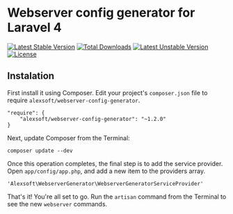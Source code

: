 # Webserver config generator for Laravel 4
[![Latest Stable Version](https://poser.pugx.org/alexsoft/webserver-config-generator/v/stable.svg)](https://packagist.org/packages/alexsoft/webserver-config-generator) [![Total Downloads](https://poser.pugx.org/alexsoft/webserver-config-generator/downloads.svg)](https://packagist.org/packages/alexsoft/webserver-config-generator) [![Latest Unstable Version](https://poser.pugx.org/alexsoft/webserver-config-generator/v/unstable.svg)](https://packagist.org/packages/alexsoft/webserver-config-generator) [![License](https://poser.pugx.org/alexsoft/webserver-config-generator/license.svg)](https://packagist.org/packages/alexsoft/webserver-config-generator)

## Instalation
First install it using Composer. Edit your project's `composer.json` file to require `alexsoft/webserver-config-generator`.

    "require": {
        "alexsoft/webserver-config-generator": "~1.2.0"
    }

Next, update Composer from the Terminal:

    composer update --dev

Once this operation completes, the final step is to add the service provider. Open `app/config/app.php`, and add a new item to the providers array.

    'Alexsoft\WebserverGenerator\WebserverGeneratorServiceProvider'

That's it! You're all set to go. Run the `artisan` command from the Terminal to see the new `webserver` commands.
